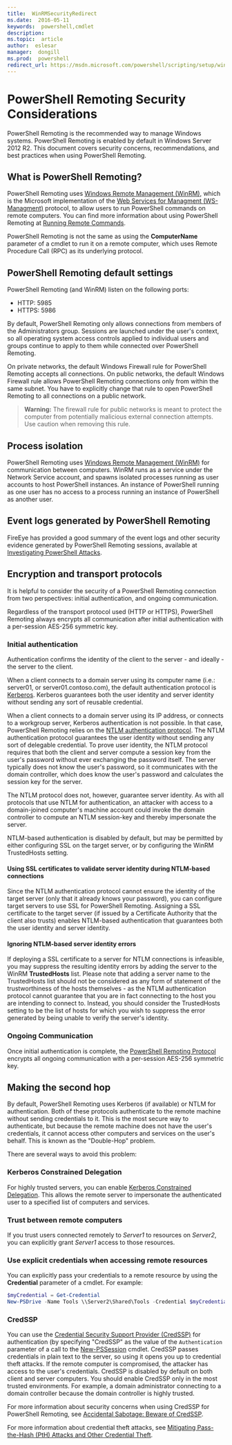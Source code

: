```yaml
---
title:  WinRMSecurityRedirect
ms.date:  2016-05-11
keywords:  powershell,cmdlet
description:  
ms.topic:  article
author:  eslesar
manager:  dongill
ms.prod:  powershell
redirect_url: https://msdn.microsoft.com/powershell/scripting/setup/winrmsecurity
---
```


# PowerShell Remoting Security Considerations

PowerShell Remoting is the recommended way to manage Windows systems. PowerShell Remoting is enabled by default in Windows Server 2012 R2. This document covers security concerns, 
recommendations, and best practices when using PowerShell Remoting.

## What is PowerShell Remoting?

PowerShell Remoting uses [Windows Remote Management (WinRM)](https://msdn.microsoft.com/en-us/library/windows/desktop/aa384426.aspx), which is the Microsoft implementation of the
[Web Services for Managment (WS-Managment)](http://www.dmtf.org/sites/default/files/standards/documents/DSP0226_1.2.0.pdf) protocol, to allow users to run PowerShell commands on remote
computers. You can find more information about using PowerShell Remoting at [Running Remote Commands](https://technet.microsoft.com/en-us/library/dd819505.aspx).

PowerShell Remoting is not the same as using the **ComputerName** parameter of a cmdlet to run it on a remote computer, which uses Remote Procedure Call (RPC)
as its underlying protocol.

##  PowerShell Remoting default settings

PowerShell Remoting (and WinRM) listen on the following ports:

- HTTP: 5985
- HTTPS: 5986

By default, PowerShell Remoting only allows connections from members of the Administrators group. Sessions are launched under the user's context, so all operating
system access controls applied to individual users and groups continue to apply to them while connected over PowerShell Remoting.

On private networks, the default Windows Firewall rule for PowerShell Remoting accepts all connections. On public networks, the default Windows Firewall rule allows PowerShell
Remoting connections only from within the same subnet. You have to explicitly change that rule to open PowerShell Remoting to all connections on a public network.

>**Warning:** The firewall rule for public networks is meant to protect the computer from potentially malicious external connection attempts. Use caution when removing 
>this rule.

## Process isolation

PowerShell Remoting uses [Windows Remote Management (WinRM)](https://msdn.microsoft.com/en-us/library/windows/desktop/aa384426) for communication between computers. 
WinRM runs as a service under the Network Service account, and spawns isolated processes running as user accounts to host PowerShell instances. An instance of PowerShell running as one
user has no access to a process running an instance of PowerShell as another user.

## Event logs generated by PowerShell Remoting

FireEye has provided a good summary of the event logs and other security evidence generated by PowerShell Remoting sessions, available at  
[Investigating PowerShell Attacks](https://www.fireeye.com/content/dam/fireeye-www/global/en/solutions/pdfs/wp-lazanciyan-investigating-powershell-attacks.pdf).

## Encryption and transport protocols

It is helpful to consider the security of a PowerShell Remoting connection from two perspectives: initial authentication, and ongoing communication. 

Regardless of the transport protocol used (HTTP or HTTPS), PowerShell Remoting always encrypts all communication after initial authentication with a per-session AES-256 symmetric key.
    
### Initial authentication

Authentication confirms the identity of the client to the server - and ideally - the server to the client.
    
When a client connects to a domain server using its computer name (i.e.: server01, or server01.contoso.com), the default authentication protocol is 
[Kerberos](https://msdn.microsoft.com/en-us/library/windows/desktop/aa378747.aspx).
Kerberos guarantees both the user identity and server identity without sending any sort of reusable credential.

When a client connects to a domain server using its IP address, or connects to a workgroup server, Kerberos authentication is not possible. In that case, PowerShell
Remoting relies on the [NTLM authentication protocol](https://msdn.microsoft.com/en-us/library/windows/desktop/aa378749.aspx). The NTLM authentication
protocol guarantees the user identity without sending any sort of delegable credential. To prove user identity, the NTLM protocol requires that both the client
and server compute a session key from the user's password without ever exchanging the password itself. The server typically does not know the user's password, so it communicates with 
the domain controller, which does know the user's password and calculates the session key for the server. 
      
The NTLM protocol does not, however, guarantee server identity. As with all protocols that use NTLM for authentication, an attacker with access to a domain-joined computer's machine
account could invoke the domain controller to compute an NTLM session-key and thereby impersonate the server.

NTLM-based authentication is disabled by default, but may be permitted by either configuring SSL on the target server, or by configuring the WinRM TrustedHosts setting.
    
#### Using SSL certificates to validate server identity during NTLM-based connections

Since the NTLM authentication protocol cannot ensure the identity of the target server (only that it already knows your password), you can configure target servers
to use SSL for PowerShell Remoting. Assigning a SSL certificate to the target server (if issued by a Certificate Authority that the client also trusts) enables
NTLM-based authentication that guarantees both the user identity and server identity.
    
#### Ignoring NTLM-based server identity errors
      
If deploying a SSL certificate to a server for NTLM connections is infeasible, you may suppress the resulting identity errors by adding the server to the WinRM
**TrustedHosts** list. Please note that adding a server name to the TrustedHosts list should not be considered as any form of statement of the trustworthiness of
the hosts themselves - as the NTLM authentication protocol cannot guarantee that you are in fact connecting to the host you are intending to connect to.
Instead, you should consider the TrustedHosts setting to be the list of hosts for which you wish to suppress the error generated by being unable to verify the server's identity.
    
    
### Ongoing Communication

Once initial authentication is complete, the [PowerShell Remoting Protocol](https://msdn.microsoft.com/en-us/library/dd357801.aspx) encrypts all ongoing communication
with a per-session AES-256 symmetric key.  


## Making the second hop

By default, PowerShell Remoting uses Kerberos (if available) or NTLM for authentication. Both of these protocols authenticate to the remote machine without sending credentials to it.
This is the most secure way to authenticate, but because the remote machine does not have the user's credentials, it cannot access other computers and services on the user's behalf. 
This is known as the "Double-Hop" problem.

There are several ways to avoid this problem:

### Kerberos Constrained Delegation

For highly trusted servers, you can enable [Kerberos Constrained Delegation](https://technet.microsoft.com/en-us/library/cc995228.aspx). This allows the remote server to impersonate the
authenticated user to a specified list of computers and services.

### Trust between remote computers

If you trust users connected remotely to *Server1* to resources on *Server2*, you can explicitly grant *Server1* access to those resources.

### Use explicit credentials when accessing remote resources

You can explicitly pass your credentials to a remote resource by using the **Credential** parameter of a cmdlet. For example:

```powershell
$myCredential = Get-Credential
New-PSDrive -Name Tools \\Server2\Shared\Tools -Credential $myCredential 
```

### CredSSP

You can use the [Credential Security Support Provider (CredSSP)](https://msdn.microsoft.com/en-us/library/windows/desktop/bb931352.aspx) for authentication (by specifying "CredSSP" as the 
value of the `Authentication` parameter of a call to the [New-PSSession](https://technet.microsoft.com/en-us/library/hh849717.aspx) cmdlet. CredSSP passes credentials in plain text to the server,
so using it opens you up to credential theft attacks. If the remote computer is compromised, the attacker has access to the user's credentials. CredSSP is disabled by default on both client and 
server computers. You should enable CredSSP only in the most trusted environments. For example, a domain administrator connecting to a domain controller because the domain controller is 
highly trusted.

For more information about security concerns when using CredSSP for PowerShell Remoting, see 
[Accidental Sabotage: Beware of CredSSP](http://www.powershellmagazine.com/2014/03/06/accidental-sabotage-beware-of-credssp).

For more information about credential theft attacks, see [Mitigating Pass-the-Hash (PtH) Attacks and Other Credential Theft](https://www.microsoft.com/en-us/download/details.aspx?id=36036).








